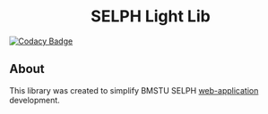 <h1 align="center">SELPH Light Lib</h1>

[![Codacy Badge](https://app.codacy.com/project/badge/Grade/4b659f1be9cf4e17a032581cb73bf80c)](https://app.codacy.com/gh/sersoid/selph-light-lib/dashboard?utm_source=gh&utm_medium=referral&utm_content=&utm_campaign=Badge_grade)

<h2>About</h2>
<p>
    This library was created to simplify BMSTU SELPH <a href="https://github.com/Azazel-h/Interference_Simulation_System">web-application</a> development.
</p>
